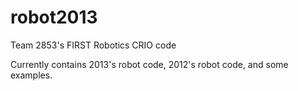 robot2013
=========

Team 2853's FIRST Robotics CRIO code

Currently contains 2013's robot code, 2012's robot code, and some examples.

